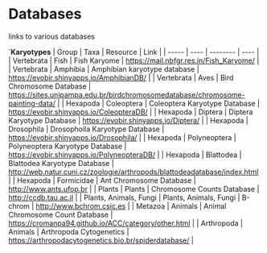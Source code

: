 # Databases
links to various databases 

`**Karyotypes**
| Group | Taxa | Resource | Link |
| ----- | ---- | -------- | ---- |
| Vertebrata | Fish | Fish Karyome | https://mail.nbfgr.res.in/Fish_Karyome/ |
| Vertebrata | Amphibia | Amphibian karyotype database | https://evobir.shinyapps.io/AmphibianDB/ | 
| Vertebrata | Aves | Bird Chromosome Database | https://sites.unipampa.edu.br/birdchromosomedatabase/chromosome-painting-data/ |
| Hexapoda | Coleoptera | Coleoptera Karyotype Database | https://evobir.shinyapps.io/ColeopteraDB/ |
| Hexapoda | Diptera | Diptera Karyotype Database | https://evobir.shinyapps.io/Diptera/ |
| Hexapoda | Drosophila | Drosophoila Karyotype Database | https://evobir.shinyapps.io/Drosophila/ |
| Hexapoda | Polyneoptera | Polyneoptera Karyotype Database | https://evobir.shinyapps.io/PolyneopteraDB/ |
| Hexapoda | Blattodea | Blattodea Karyotype Database | http://web.natur.cuni.cz/zoologie/arthropods/blattodeadatabase/index.html |
| Hexapoda | Formicidae | Ant Chromosome Database | http://www.ants.ufop.br |
| Plants | Plants | Chromosome Counts Database | http://ccdb.tau.ac.il |
| Plants, Animals, Fungi | Plants, Animals, Fungi | B-chrom | http://www.bchrom.csic.es |
| Metazoa | Animals | Animal Chromosome Count Database | https://cromanpa94.github.io/ACC/category/other.html |
| Arthropoda | Animals | Arthropoda Cytogenetics | https://arthropodacytogenetics.bio.br/spiderdatabase/ |
